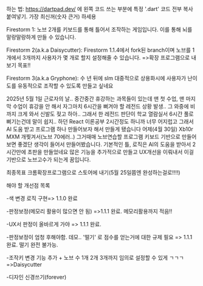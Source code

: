 하는 법: https://dartpad.dev/ 에 왼쪽 코드 쓰는 부분에 특정 '.dart' 코드 전부 복사붙여넣기. 가장 최신꺼(숫자 큰거) 하세용


Firestorm 1: 노브 2개를 키보드를 통해 틀어서 조작하는 게임입니다. 이를 통해 뇌를 말랑말랑하게 만들 수 있습니다. 


Firestorm 2(a.k.a Daisycutter): Firestorm 1.1.4에서 fork된 branch이며 노브를 1개에서 3개까지 사용자가 몇 개로 할지 설정해줄 수 있습니다. =>확장 프로그램으로 내보기 목표!! 


Firestorm 3(a.k.a Gryphone): 수 년 뒤에 slm 대중적으로 상용화시에 사용자가 난이도를 유동적으로 조작할 수 있도록 만들고 싶네요 


2025년 5월 1일  근로자의 날.. 중간중간 휴강하는 과목들이 있는데 맨 첫 수업, 맨 마지막 수업이 휴강을 안 해서 자그마치 6시간을 뻐겨야 할 레전드 상황 발생.. 그 와중에 비까지 크게 와서 신발도 젖고 하아.. 그래서 한 레전드 판단이 학교 열람실서 6시간 풀로 뻐기는건데 말이 쉽지..
하던 React 이론공부 2시간정도 하니까 너무 어지럽고 그래서 AI 도움 받고 프로그램 하나 만들어보자 해서 만들게 됐습니다
어제(4월 30일) Xb10r MXM 개찢겨서(노브 70에러..) 그거때매 노브연습할 프로그램 키보드 기반으로 만들어보면 좋겠단 생각이 들어서 만들어봤습니다. 기본적인 틀, 로직은 AI의 도움을 받아서 2시간만에 초판을 만들었네요
많은 기능을 추가적으로 만들고 UX개선을 이뤄내서 이걸 기반으로 노브고수가 되는게 꿈입니다. 




최종목표 크롬확장프로그램으로 스토어에 내기(5월 25일쯤엔 완성하는걸로!!!!) 

해야 할 개선점 목록


-색 변경 로직 구현=> 1.1.0 완료


-판정보정(메모리 활용이 많으면 안 됨) =>1.1.1 완료. 메모리활용까지 적음!!


-UX서 판정이 올바르게 가야 => 1.1.1 완료. 


-판정보정이 엄청 후해야함. 데모.. '떨기' 로 점수를 얻는거에 대한 규제 필요 => 1.1.1 완료. 떨기 완전 불가능.


-조작키 변경 기능 추가 + 노브 수 1개 2개 3개까지 임의로 설정할 수 있게 ㄱㄱㄱ =>Daisycutter


-디자인 신경쓰기(forever)
